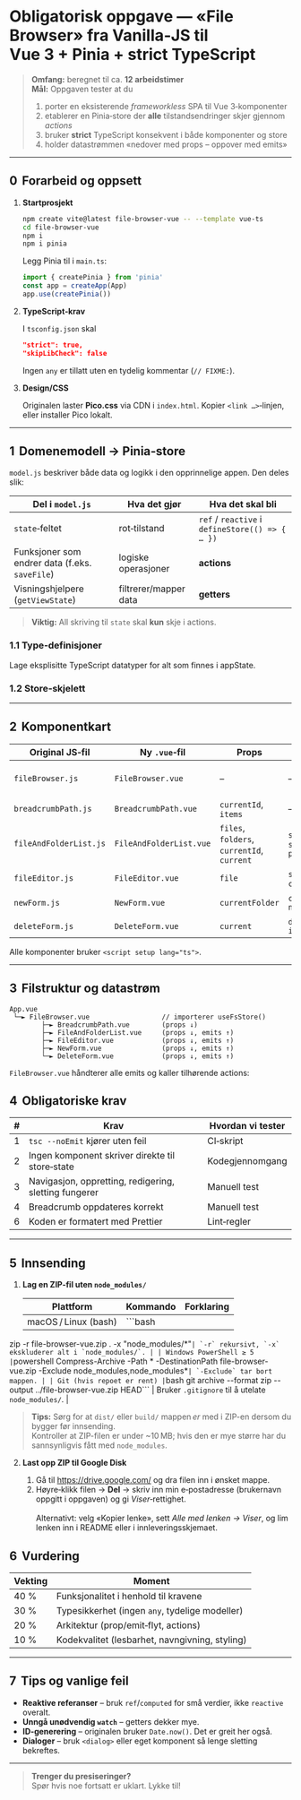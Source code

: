 # Obligatorisk oppgave — «File Browser» fra Vanilla‑JS til **Vue 3 + Pinia + strict TypeScript**

> **Omfang:** beregnet til ca. **12 arbeidstimer**  
> **Mål:** Oppgaven tester at du  
> 1. porter en eksisterende _frameworkless_ SPA til Vue 3‑komponenter  
> 2. etablerer en Pinia‑store der **alle** tilstandsendringer skjer gjennom *actions*  
> 3. bruker **strict** TypeScript konsekvent i både komponenter og store  
> 4. holder datastrømmen «nedover med props – oppover med emits»

---

## 0  Forarbeid og oppsett

1. **Startprosjekt**

   ```bash
   npm create vite@latest file-browser-vue -- --template vue-ts
   cd file-browser-vue
   npm i
   npm i pinia
   ```

   Legg Pinia til i `main.ts`:

   ```ts
   import { createPinia } from 'pinia'
   const app = createApp(App)
   app.use(createPinia())
   ```

2. **TypeScript‑krav**

   I `tsconfig.json` skal

   ```json
   "strict": true,
   "skipLibCheck": false
   ```

   Ingen `any` er tillatt uten en tydelig kommentar (`// FIXME:`).

3. **Design/CSS**

   Originalen laster **Pico.css** via CDN i `index.html`. Kopier `<link …>`‑linjen, eller installer Pico lokalt.

---

## 1  Domenemodell → Pinia‑store

`model.js` beskriver både data og logikk i den opprinnelige appen. Den deles slik:

| Del i `model.js` | Hva det gjør | Hva det skal bli |
| ---------------- | ----------- | ---------------- |
| `state`‑feltet   | rot‑tilstand | `ref` / `reactive` i `defineStore(() => { … })` |
| Funksjoner som endrer data (f.eks. `saveFile`) | logiske operasjoner | **actions** |
| Visningshjelpere (`getViewState`) | filtrerer/mapper data | **getters** |

> **Viktig:** All skriving til `state` skal **kun** skje i actions.

### 1.1 Type‑definisjoner

Lage eksplisitte TypeScript datatyper for alt som finnes i appState. 


### 1.2 Store‑skjelett


---

## 2  Komponentkart

| Original JS‑fil | Ny `.vue`‑fil          | Props                                      | Emits                          | Kommentar                                          |
| --------------- | ---------------------- | ------------------------------------------ | ------------------------------ | -------------------------------------------------- |
| `fileBrowser.js` | `FileBrowser.vue`      | –                                          | –                              | **Den eneste** som bruker Pinia direkte            |
| `breadcrumbPath.js` | `BreadcrumbPath.vue` | `currentId`, `items`                       | –                              | Viser sti                                          |
| `fileAndFolderList.js` | `FileAndFolderList.vue` | `files`, `folders`, `currentId`, `current` | `select`, `select-parent`      | Klikk‑navigasjon                                   |
| `fileEditor.js` | `FileEditor.vue`       | `file`                                     | `save`, `cancel`               | `<textarea v-model>`                               |
| `newForm.js`    | `NewForm.vue`          | `currentFolder`                            | `create-new`                   | Skjema for ny fil/mappe                            |
| `deleteForm.js` | `DeleteForm.vue`       | `current`                                  | `delete-item`                  | Bekreft sletting                                   |

Alle komponenter bruker `<script setup lang="ts">`.

---

## 3  Filstruktur og datastrøm

```
App.vue
 └─► FileBrowser.vue                  // importerer useFsStore()
        ├─► BreadcrumbPath.vue        (props ↓)
        ├─► FileAndFolderList.vue     (props ↓, emits ↑)
        ├─► FileEditor.vue            (props ↓, emits ↑)
        ├─► NewForm.vue               (props ↓, emits ↑)
        └─► DeleteForm.vue            (props ↓, emits ↑)
```

`FileBrowser.vue` håndterer alle emits og kaller tilhørende actions:

## 4  Obligatoriske krav

| # | Krav | Hvordan vi tester |
|---|------|-------------------|
| 1 | `tsc --noEmit` kjører uten feil | CI‑skript |
| 2 | Ingen komponent skriver direkte til store‑state | Kodegjennomgang |
| 3 | Navigasjon, oppretting, redigering, sletting fungerer | Manuell test |
| 4 | Breadcrumb oppdateres korrekt | Manuell test |
| 6 | Koden er formatert med Prettier | Lint‑regler |

---

## 5  Innsending

1. **Lag en ZIP-fil uten `node_modules/`**

   | Plattform | Kommando | Forklaring |
   |-----------|----------|------------|
   | macOS / Linux (bash) | ```bash
zip -r file-browser-vue.zip . -x "node_modules/*"``` | `-r` rekursivt, `-x` ekskluderer alt i `node_modules/`. |
   | Windows PowerShell ≥ 5 | ```powershell
Compress-Archive -Path * -DestinationPath file-browser-vue.zip -Exclude node_modules,node_modules\*``` | `-Exclude` tar bort mappen. |
   | Git (hvis repoet er rent) | ```bash
git archive --format zip --output ../file-browser-vue.zip HEAD``` | Bruker `.gitignore` til å utelate `node_modules/`. |

   > **Tips:** Sørg for at `dist/` eller `build/` mappen *er* med i ZIP-en dersom du bygger før innsending.  
   > Kontroller at ZIP-filen er under ~10 MB; hvis den er mye større har du sannsynligvis fått med `node_modules`.

2. **Last opp ZIP til Google Disk**

   1. Gå til <https://drive.google.com/> og dra filen inn i ønsket mappe.  
   2. Høyre‑klikk filen → **Del** → skriv inn min e‑postadresse (brukernavn oppgitt i oppgaven) og gi *Viser*‑rettighet.  
      <br>Alternativt: velg «Kopier lenke», sett *Alle med lenken → Viser*, og lim lenken inn i README eller i innleveringsskjemaet.

## 6  Vurdering

| Vekting | Moment |
| ------- | ------ |
| 40 % | Funksjonalitet i henhold til kravene |
| 30 % | Typesikkerhet (ingen `any`, tydelige modeller) |
| 20 % | Arkitektur (prop/emit‑flyt, actions) |
| 10 % | Kodekvalitet (lesbarhet, navngivning, styling) |

---

## 7  Tips og vanlige feil

* **Reaktive referanser** – bruk `ref`/`computed` for små verdier, ikke `reactive` overalt.  
* **Unngå unødvendig `watch`** – getters dekker mye.  
* **ID‑generering** – originalen bruker `Date.now()`. Det er greit her også.  
* **Dialoger** – bruk `<dialog>` eller eget komponent så lenge sletting bekreftes.

---

> **Trenger du presiseringer?**  
> Spør hvis noe fortsatt er uklart. Lykke til!
